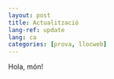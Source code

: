 ```yaml
---
layout: post
title: Actualització
lang-ref: update
lang: ca
categories: [prova, llocweb]
---
```


Hola, món!

